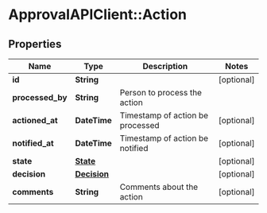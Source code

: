 # ApprovalAPIClient::Action

## Properties
Name | Type | Description | Notes
------------ | ------------- | ------------- | -------------
**id** | **String** |  | [optional] 
**processed_by** | **String** | Person to process the action | 
**actioned_at** | **DateTime** | Timestamp of action be processed | [optional] 
**notified_at** | **DateTime** | Timestamp of action be notified | [optional] 
**state** | [**State**](State.md) |  | [optional] 
**decision** | [**Decision**](Decision.md) |  | [optional] 
**comments** | **String** | Comments about the action | [optional] 


